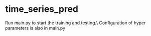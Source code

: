 # time_series_pred
Run main.py to start the training and testing.\\
Configuration of hyper parameters is also in main.py
